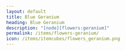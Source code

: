 ```yaml
---
layout: default
title: Blue Geranium
heading: Blue Geranium
description: "[node][flowers:geranium]"
permalink: /items/flowers-geranium/
icon: /items/itemcubes/flowers_geranium.png
---
```

